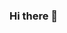 ### Hi there 👋

<!--
**UfukAldanmaz/UfukAldanmaz** is a ✨ _special_ ✨ repository because its `README.md` (this file) appears on your GitHub profile.

- 🌱 I’m currently learning React JS, Javascript, .Netcore
- 📫 How to reach me: aldanmaz.ufuk@gmail.com

-->
